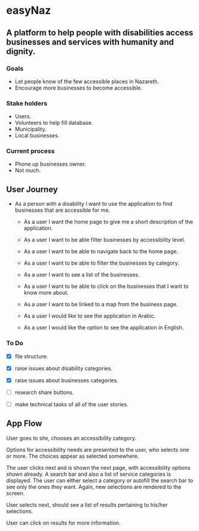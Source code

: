 # easyNaz
## A platform to help people with disabilities access businesses and services with humanity and dignity.

### Goals
* Let people know of the few accessible places in Nazareth.
* Encourage more businesses to become accessible.

### Stake holders
* Users.
* Volunteers to help fill database.
* Municipality.
* Local businesses.

### Current process
* Phone up businesses owner.
* Not much.

## User Journey
* As a person with a disability I want to use the application to find businesses that are accessible for me.

  - As a user I want the home page to give me a short description of the application.

  - As a user I want to be able filter businesses by accessibility level.

  - As a user I want to be able to navigate back to the home page.

  - As a user I want to be able to filter the businesses by category.

  - As a user I want to see a list of the businesses.

  - As a user I want to be able to click on the businesses that I want to know more about.

  - As a user I want to be linked to a map from the business page.

  - As a user I would like to see the application in Arabic.

  - As a user I would like the option to see the application in English.

### To Do

- [x] file structure.
- [x] raise issues about disability categories.
- [x] raise issues about businesses categories.
- [ ] research share buttons.
- [ ] make technical tasks of all of the user stories.


## App Flow

User goes to site, chooses an accessibility category.

Options for accessibility needs are presented to the user, who selects one or more. The choices appear as selected somewhere.

The user clicks next and is shown the next page, with accessibility options shown already. A search bar and also a list of service categories is displayed. The user can either select a category or autofill the search bar to see only the ones they want. Again, new selections are rendered to the screen.

User selects next, should see a list of results pertaining to his/her selections.

User can click on results for more information.
